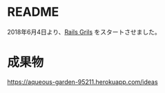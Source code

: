 # README

2018年6月4日より、[Rails Grils](http://railsgirls.jp/) をスタートさせました。

# 成果物
https://aqueous-garden-95211.herokuapp.com/ideas
